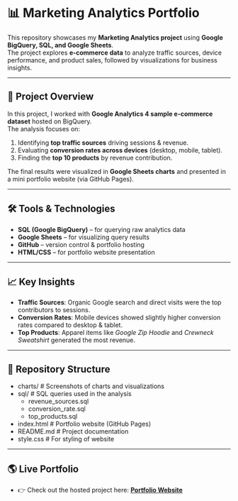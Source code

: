 # 📊 Marketing Analytics Portfolio  

This repository showcases my **Marketing Analytics project** using **Google BigQuery, SQL, and Google Sheets**.  
The project explores **e-commerce data** to analyze traffic sources, device performance, and product sales, followed by visualizations for business insights.  

---

## 🚀 Project Overview  

In this project, I worked with **Google Analytics 4 sample e-commerce dataset** hosted on BigQuery.  
The analysis focuses on:  
1. Identifying **top traffic sources** driving sessions & revenue.  
2. Evaluating **conversion rates across devices** (desktop, mobile, tablet).  
3. Finding the **top 10 products** by revenue contribution.  

The final results were visualized in **Google Sheets charts** and presented in a mini portfolio website (via GitHub Pages).  

---

## 🛠️ Tools & Technologies  

- **SQL (Google BigQuery)** – for querying raw analytics data  
- **Google Sheets** – for visualizing query results  
- **GitHub** – version control & portfolio hosting  
- **HTML/CSS** – for portfolio website presentation  

---

## 📈 Key Insights  

- **Traffic Sources**: Organic Google search and direct visits were the top contributors to sessions.  
- **Conversion Rates**: Mobile devices showed slightly higher conversion rates compared to desktop & tablet.  
- **Top Products**: Apparel items like *Google Zip Hoodie* and *Crewneck Sweatshirt* generated the most revenue.  

---

## 📂 Repository Structure  

- charts/ # Screenshots of charts and visualizations
- sql/ # SQL queries used in the analysis
  - revenue_sources.sql
  - conversion_rate.sql
  - top_products.sql
- index.html # Portfolio website (GitHub Pages)
- README.md # Project documentation
- style.css # For styling of website

---

## 🌎 Live Portfolio

- 👉 Check out the hosted project here: [**Portfolio Website**](https://vanshika4111.github.io/marketing-analytics-portfolio/)  

